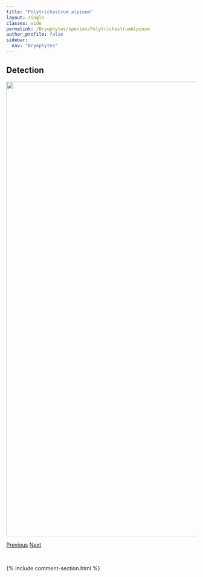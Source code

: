 ```yaml
---
title: "Polytrichastrum alpinum"
layout: single
classes: wide
permalink: /Bryophytes/species/PolytrichastrumAlpinum
author_profile: false
sidebar:
  nav: "Bryophytes"
---
```


<h2>Detection</h2>

<a href="https://drive.google.com/uc?export=view&id=1ecyq6spUdlTw18EoNgwOvZy_iuVMpnjt">
<img src="https://drive.google.com/uc?export=view&id=1ecyq6spUdlTw18EoNgwOvZy_iuVMpnjt" height = "1200" width = "800">
</a>


<a href="/DevelopmentWebsite/Bryophytes/species/PohliaWahlenbergii" class="pagination--pager" title="Pohlia wahlenbergii">Previous</a> <a href="/DevelopmentWebsite/Bryophytes/species/PolytrichastrumLongisetum" class="pagination--pager" title="Polytrichastrum longisetum">Next</a>

<p>&nbsp;</p>

{% include comment-section.html %}
